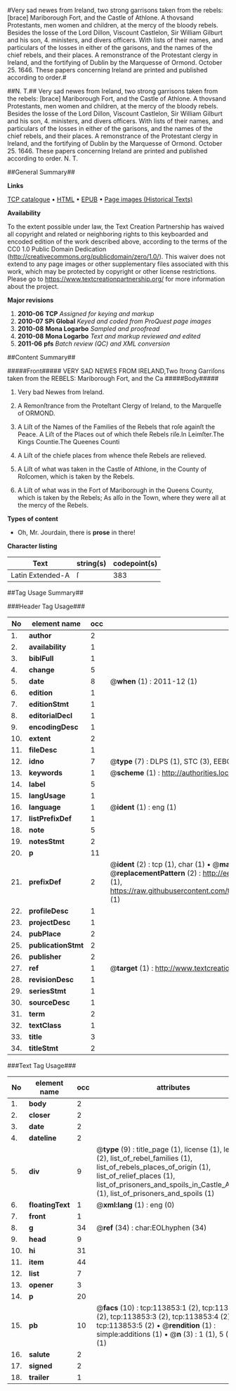 #Very sad newes from Ireland, two strong garrisons taken from the rebels: [brace] Mariborough Fort, and the Castle of Athlone. A thovsand Protestants, men women and children, at the mercy of the bloody rebels. Besides the losse of the Lord Dillon, Viscount Castlelon, Sir William Gilburt and his son, 4. ministers, and divers officers. With lists of their names, and particulars of the losses in either of the garisons, and the names of the chief rebels, and their places. A remonstrance of the Protestant clergy in Ireland, and the fortifying of Dublin by the Marquesse of Ormond. October 25. 1646. These papers concerning Ireland are printed and published according to order.#

##N. T.##
Very sad newes from Ireland, two strong garrisons taken from the rebels: [brace] Mariborough Fort, and the Castle of Athlone. A thovsand Protestants, men women and children, at the mercy of the bloody rebels. Besides the losse of the Lord Dillon, Viscount Castlelon, Sir William Gilburt and his son, 4. ministers, and divers officers. With lists of their names, and particulars of the losses in either of the garisons, and the names of the chief rebels, and their places. A remonstrance of the Protestant clergy in Ireland, and the fortifying of Dublin by the Marquesse of Ormond. October 25. 1646. These papers concerning Ireland are printed and published according to order.
N. T.

##General Summary##

**Links**

[TCP catalogue](http://www.ota.ox.ac.uk/tcp/)  • 
[HTML](http://tei.it.ox.ac.uk/tcp/Texts-HTML/free/A95/A95512.html)  • 
[EPUB](http://tei.it.ox.ac.uk/tcp/Texts-EPUB/free/A95/A95512.epub) • 
[Page images (Historical Texts)](https://historicaltexts.jisc.ac.uk/eebo-99861711e)

**Availability**

To the extent possible under law, the Text Creation Partnership has waived all copyright and related or neighboring rights to this keyboarded and encoded edition of the work described above, according to the terms of the CC0 1.0 Public Domain Dedication (http://creativecommons.org/publicdomain/zero/1.0/). This waiver does not extend to any page images or other supplementary files associated with this work, which may be protected by copyright or other license restrictions. Please go to https://www.textcreationpartnership.org/ for more information about the project.

**Major revisions**

1. __2010-06__ __TCP__ *Assigned for keying and markup*
1. __2010-07__ __SPi Global__ *Keyed and coded from ProQuest page images*
1. __2010-08__ __Mona Logarbo__ *Sampled and proofread*
1. __2010-08__ __Mona Logarbo__ *Text and markup reviewed and edited*
1. __2011-06__ __pfs__ *Batch review (QC) and XML conversion*

##Content Summary##

#####Front#####
VERY SAD NEWES FROM IRELAND,Two ſtrong Garriſons taken from the REBELS: Mariborough Fort, and the Ca
#####Body#####

1. Very bad Newes from Ireland.

1. A Remonſtrance from the Proteſtant Clergy of Ireland, to the Marqueſſe of ORMOND.

1. A Liſt of the Names of the Families of the Rebels that roſe againſt the Peace.
A Liſt of the Places out of which theſe Rebels riſe.In Leimſter.The Kings Countie.The Queenes Counti
1. A Liſt of the chiefe places from whence theſe Rebels are relieved.

1. A Liſt of what was taken in the Castle of Athlone, in the County of Roſcomen, which is taken by the Rebels.

1. A Liſt of what was in the Fort of Mariborough in the Queens County, which is taken by the Rebels; As alſo in the Town, where they were all at the mercy of the Rebels.

**Types of content**

  * Oh, Mr. Jourdain, there is **prose** in there!

**Character listing**


|Text|string(s)|codepoint(s)|
|---|---|---|
|Latin Extended-A|ſ|383|

##Tag Usage Summary##

###Header Tag Usage###

|No|element name|occ|attributes|
|---|---|---|---|
|1.|__author__|2||
|2.|__availability__|1||
|3.|__biblFull__|1||
|4.|__change__|5||
|5.|__date__|8| @__when__ (1) : 2011-12 (1)|
|6.|__edition__|1||
|7.|__editionStmt__|1||
|8.|__editorialDecl__|1||
|9.|__encodingDesc__|1||
|10.|__extent__|2||
|11.|__fileDesc__|1||
|12.|__idno__|7| @__type__ (7) : DLPS (1), STC (3), EEBO-CITATION (1), PROQUEST (1), VID (1)|
|13.|__keywords__|1| @__scheme__ (1) : http://authorities.loc.gov/ (1)|
|14.|__label__|5||
|15.|__langUsage__|1||
|16.|__language__|1| @__ident__ (1) : eng (1)|
|17.|__listPrefixDef__|1||
|18.|__note__|5||
|19.|__notesStmt__|2||
|20.|__p__|11||
|21.|__prefixDef__|2| @__ident__ (2) : tcp (1), char (1)  •  @__matchPattern__ (2) : ([0-9\-]+):([0-9IVX]+) (1), (.+) (1)  •  @__replacementPattern__ (2) : http://eebo.chadwyck.com/downloadtiff?vid=$1&page=$2 (1), https://raw.githubusercontent.com/textcreationpartnership/Texts/master/tcpchars.xml#$1 (1)|
|22.|__profileDesc__|1||
|23.|__projectDesc__|1||
|24.|__pubPlace__|2||
|25.|__publicationStmt__|2||
|26.|__publisher__|2||
|27.|__ref__|1| @__target__ (1) : http://www.textcreationpartnership.org/docs/. (1)|
|28.|__revisionDesc__|1||
|29.|__seriesStmt__|1||
|30.|__sourceDesc__|1||
|31.|__term__|2||
|32.|__textClass__|1||
|33.|__title__|3||
|34.|__titleStmt__|2||


###Text Tag Usage###

|No|element name|occ|attributes|
|---|---|---|---|
|1.|__body__|2||
|2.|__closer__|2||
|3.|__date__|2||
|4.|__dateline__|2||
|5.|__div__|9| @__type__ (9) : title_page (1), license (1), letter (2), list_of_rebel_families (1), list_of_rebels_places_of_origin (1), list_of_relief_places (1), list_of_prisoners_and_spoils_in_Castle_Athlone (1), list_of_prisoners_and_spoils (1)|
|6.|__floatingText__|1| @__xml:lang__ (1) : eng (0)|
|7.|__front__|1||
|8.|__g__|34| @__ref__ (34) : char:EOLhyphen (34)|
|9.|__head__|9||
|10.|__hi__|31||
|11.|__item__|44||
|12.|__list__|7||
|13.|__opener__|3||
|14.|__p__|20||
|15.|__pb__|10| @__facs__ (10) : tcp:113853:1 (2), tcp:113853:2 (2), tcp:113853:3 (2), tcp:113853:4 (2), tcp:113853:5 (2)  •  @__rendition__ (1) : simple:additions (1)  •  @__n__ (3) : 1 (1), 5 (1), 6 (1)|
|16.|__salute__|2||
|17.|__signed__|2||
|18.|__trailer__|1||

